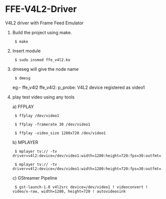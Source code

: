 # FFE-V4L2-Driver
V4L2 driver with Frame Feed Emulator


1. Build the project using make.

		$ make


2. Insert module

		$ sudo insmod ffe_v4l2.ko


3. dmeseg will give the node name

		$ dmesg

	eg:- ffe_v4l2 ffe_v4l2: p_probe: V4L2 device registered as video1


4. play test video using any tools

	a) FFPLAY
	
		$ ffplay /dev/video1
		
		$ ffplay -framerate 30 /dev/video1
		
		$ ffplay -video_size 1280x720 /dev/video1
	
	b) MPLAYER
		
		$ mplayer tv:// -tv driver=v4l2:device=/dev/video1:width=1280:height=720:fps=30:outfmt=yuy2
		
		$ mplayer tv:// -tv driver=v4l2:device=/dev/video1:width=1280:height=720:fps=30:outfmt=mjpg
	
	c) GStreamer Pipeline
	
		$ gst-launch-1.0 v4l2src device=/dev/video1 ! videoconvert ! video/x-raw, width=1280, height=720 ! autovideosink
